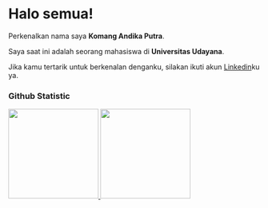 # Halo semua! 
 
Perkenalkan nama saya **Komang Andika Putra**.<br>
 
Saya saat ini adalah seorang mahasiswa di **Universitas Udayana**.<br>
 
Jika kamu tertarik untuk berkenalan denganku, silakan ikuti akun [Linkedin]([https://www.linkedin.com/in/gilang-adhan/](https://www.linkedin.com/in/komang-andika-putra-b5915a286/))ku ya.
 
### Github Statistic
<p align="left">
<a href="https://github.com/TeoCPerfectForm">
  <img height="180em" src="https://github-readme-stats-eight-theta.vercel.app/api?username=TeoCPerfectForm&show_icons=true&theme=algolia&include_all_commits=true&count_private=true"/>
  <img height="180em" src="https://github-readme-stats-eight-theta.vercel.app/api/top-langs/?username=TeoCPerfectForm&layout=compact&layout=compact&theme=algolia"/>
</a>
</p>
